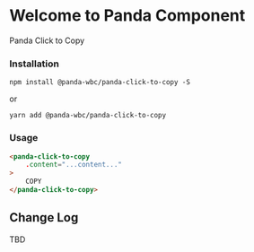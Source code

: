 # Welcome to Panda Component
Panda Click to Copy

### Installation
```npm install @panda-wbc/panda-click-to-copy -S```

or 

```yarn add @panda-wbc/panda-click-to-copy```

### Usage

```html
<panda-click-to-copy
	.content="...content..."
>
	COPY
</panda-click-to-copy>
```

## Change Log

TBD